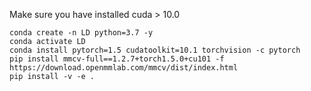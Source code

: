 Make sure you have installed cuda > 10.0
```shell
conda create -n LD python=3.7 -y
conda activate LD
conda install pytorch=1.5 cudatoolkit=10.1 torchvision -c pytorch
pip install mmcv-full==1.2.7+torch1.5.0+cu101 -f https://download.openmmlab.com/mmcv/dist/index.html
pip install -v -e .
```
